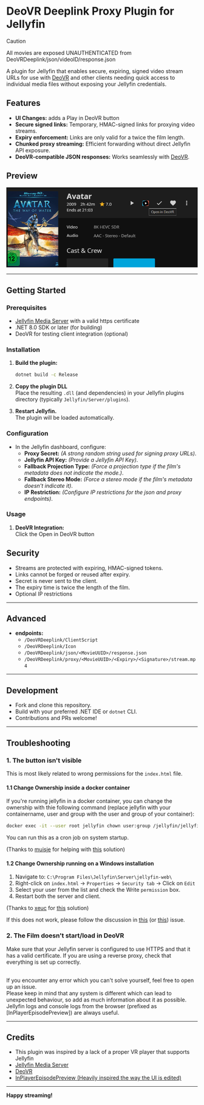 ﻿# DeoVR Deeplink Proxy Plugin for Jellyfin

> [!CAUTION]
> All movies are exposed UNAUTHENTICATED from DeoVRDeeplink/json/videoID/response.json

A plugin for Jellyfin that enables secure, expiring, signed video stream URLs for use with [DeoVR](https://deovr.com/app) and other clients needing quick access to individual media files without exposing your Jellyfin credentials.

## Features

- **UI Changes:** adds a Play in DeoVR button
- **Secure signed links:** Temporary, HMAC-signed links for proxying video streams.
- **Expiry enforcement:** Links are only valid for a twice the film length.
- **Chunked proxy streaming:** Efficient forwarding without direct Jellyfin API exposure.
- **DeoVR-compatible JSON responses:** Works seamlessly with [DeoVR](https://deovr.com/app/doc).

## Preview

![example](Images/example.png "example")

---

## Getting Started

### Prerequisites

- [Jellyfin Media Server](https://jellyfin.org/) with a valid https certificate
- .NET 8.0 SDK or later (for building)
- DeoVR for testing client integration (optional)

### Installation

1. **Build the plugin:**

    ```bash
    dotnet build -c Release
    ```

2. **Copy the plugin DLL**  
    Place the resulting `.dll` (and dependencies) in your Jellyfin plugins directory (typically `Jellyfin/Server/plugins`).

3. **Restart Jellyfin.**  
    The plugin will be loaded automatically.

### Configuration

- In the Jellyfin dashboard, configure:
  - **Proxy Secret:** _(A strong random string used for signing proxy URLs)_.
  - **Jellyfin API Key:** _(Provide a Jellyfin API Key)_.
  - **Fallback Projection Type:** _(Force a projection type if the film's metadata does not indicate the mode.)_.
  - **Fallback Stereo Mode:** _(Force a stereo mode if the film's metadata doesn't indicate it)_.
  - **IP Restriction:** _(Configure IP restrictions for the json and proxy endpoints)_.

### Usage

1. **DeoVR Integration:**  
    Click the Open in DeoVR button

## Security

- Streams are protected with expiring, HMAC-signed tokens.
- Links cannot be forged or reused after expiry.
- Secret is never sent to the client.
- The expiry time is twice the length of the film.
- Optional IP restrictions

---

## Advanced

- **endpoints:**
  - `/DeoVRDeeplink/ClientScript`
  - `/DeoVRDeeplink/Icon`
  - `/DeoVRDeeplink/json/<MovieUUID>/response.json`
  - `/DeoVRDeeplink/proxy/<MovieUUID>/<Expiry>/<Signature>/stream.mp4`

---

## Development

- Fork and clone this repository.
- Build with your preferred .NET IDE or `dotnet` CLI.
- Contributions and PRs welcome!

---

## Troubleshooting ##

### 1. The button isn't visible ###
This is most likely related to wrong permissions for the `index.html` file.

#### 1.1 Change Ownership inside a docker container ####

If you're running jellyfin in a docker container, you can change the ownership with thie following command
(replace jellyfin with your containername, user and group with the user and group of your container):

```bash
docker exec -it --user root jellyfin chown user:group /jellyfin/jellyfin-web/index.html && docker restart jellyfin
```

You can run this as a cron job on system startup.

(Thanks to [muisje](https://github.com/muisje) for helping with [this](https://github.com/Namo2/InPlayerEpisodePreview/issues/49#issue-2825745530) solution)

#### 1.2 Change Ownership running on a Windows installation ####
1. Navigate to: `C:\Program Files\Jellyfin\Server\jellyfin-web\`
2. Right-click on `index.html` → `Properties` → `Security tab` → Click on `Edit`
3. Select your user from the list and check the Write `permission` box.
4. Restart both the server and client.

(Thanks to [xeuc](https://github.com/xeuc) for [this](https://github.com/Namo2/InPlayerEpisodePreview/issues/49#issuecomment-2746136069) solution)

If this does not work, please follow the discussion in [this](https://github.com/Namo2/InPlayerEpisodePreview/issues/10) (or [this](https://github.com/Namo2/InPlayerEpisodePreview/issues/49)) issue.

### 2. The Film doesn't start/load in DeoVR ###

Make sure that your Jellyfin server is configured to use HTTPS and that it has a valid certificate.
If you are using a reverse proxy, check that everything is set up correctly.

<br/>
If you encounter any error which you can't solve yourself, feel free to open up an issue.
<br/>Please keep in mind that any system is different which can lead to unexpected behaviour, so add as much information about it as possible.
<br/>Jellyfin logs and console logs from the browser (prefixed as [InPlayerEpisodePreview]) are always useful.

---

## Credits
- This plugin was inspired by a lack of a proper VR player that supports Jellyfin
- [Jellyfin Media Server](https://jellyfin.org/)
- [DeoVR](https://deovr.com/)
- [InPlayerEpisodePreview (Heavily inspired the way the UI is edited)](https://github.com/Namo2/InPlayerEpisodePreview)
---

**Happy streaming!**
